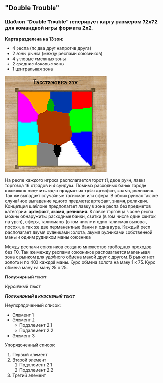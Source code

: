 ## "Double Trouble"

### Шаблон "Double Trouble" генерирует карту размером 72х72 для командной игры формата 2х2. 

**Карта разделена на 13 зон:**
- 4 респа (по два друг напротив друга)
- 2 зоны рынка (между респами союзников)
- 4 угловые смежных зоны
- 2 средние боковые зоны
- 1 центральная зона

![Расположение зон](images/dt_template.png)


На респе каждого игрока располагается горот t1, двое руин, лавка торговца 16 отрядов и 4 сундука. Помимо расходных банок городе возможно получить один предмет из трёх: артефакт, знамя, реликвию. Так же выпадает случайные талисман или сфера. В обоих руинах так же случайное выпадение одного предмета: артефакт, знамя, реликвия. Концепция шаблоне предполагает лавку в зоне респа без предметов категории: **артефакт, знамя, реликвия**. В лавке торговца в зоне респа можно обнаружить: расходные банки, свитки (в том числе один свиток на урон), сферы, талисманы (в том числе и один талисман вызова), посохи, а так же две перманентные банки и одна аура.
Каждый респ располагает двумя рудниками золота, двумя рудниками собственной маны и одним рудником маны союзника.

Между респами союзников создано множество свободных проходов без ГО. Так же между респами союзников располагается маленькая зона с рынком для удобного обмена маной друг с другом. В рынке нет золота и по 400 каждой маны. Курс обмена золота на ману 1 к 75. Курс обмена ману на ману 25 к 25.


**Полужирный текст**

*Курсивный текст*

***Полужирный и курсивный текст***

Неупорядоченный список:
- Элемент 1
- Элемент 2
  - Подэлемент 2.1
  - Подэлемент 2.2
- Элемент 3

Упорядоченный список:
1. Первый элемент
2. Второй элемент
   1. Подэлемент 2.1
   2. Подэлемент 2.2
3. Третий элемент
